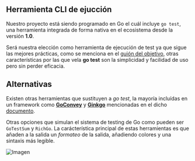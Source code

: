 ## Herramienta CLI de ejucción

Nuestro proyecto está siendo programado en Go el cuál incluye `go test`, una herramienta integrada de forma nativa en el ecosistema desde la versión **1.0**.

Será nuestra elección como herramienta de ejecución de test ya que sigue las mejores prácticas, como se menciona en el [guión del objetivo](https://jj.github.io/IV/documentos/proyecto/4.Tests), otras características por las que vela **go test** son la simplicidad y facilidad de uso pero sin perder eficacia.


## Alternativas
Existen otras herramientas que sustituyen a *go test*, la mayoría incluídas en un framework como [**GoConvey**](https://smartystreets.github.io/goconvey/) y [**Ginkgo**](https://onsi.github.io/ginkgo/) mencionadas en el dicho [documento](./test_frameworks.md).

Otras opciones que simulan el sistema de testing de Go como pueden ser `GoTestSum` y `RichGo`. La carácterística principal de estas herramientas es que añaden a la salida un *formateo* de la salida, añadiendo colores y una sintaxis más legible.

<img source="./images/test_runners.png" alt="Imagen"/>
